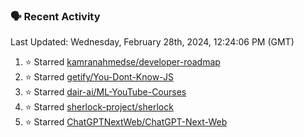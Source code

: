 ### 🗣 Recent Activity

<!--RECENT_ACTIVITY:last_update-->
Last Updated: Wednesday, February 28th, 2024, 12:24:06 PM (GMT)
<!--RECENT_ACTIVITY:last_update_end-->
<!--RECENT_ACTIVITY:start-->
1. ⭐ Starred [kamranahmedse/developer-roadmap](https://github.com/kamranahmedse/developer-roadmap)<br>
2. ⭐ Starred [getify/You-Dont-Know-JS](https://github.com/getify/You-Dont-Know-JS)<br>
3. ⭐ Starred [dair-ai/ML-YouTube-Courses](https://github.com/dair-ai/ML-YouTube-Courses)<br>
4. ⭐ Starred [sherlock-project/sherlock](https://github.com/sherlock-project/sherlock)<br>
5. ⭐ Starred [ChatGPTNextWeb/ChatGPT-Next-Web](https://github.com/ChatGPTNextWeb/ChatGPT-Next-Web)<br>
<!--RECENT_ACTIVITY:end-->
